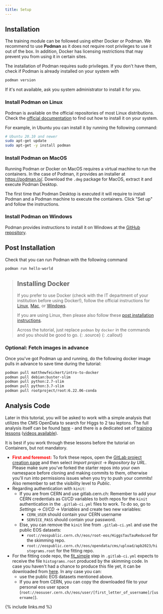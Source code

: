 ```yaml
---
title: Setup
---
```


## Installation

The training module can be followed using either Docker or Podman. We recommend to use **Podman** as it
does not require root privileges to use it out of the box. In addition, Docker has licensing restrictions that
may prevent you from using it in certain sites.

The installation of Podman requires sudo privileges. If you don't have them, check if Podman is already installed on your system
with
```bash
podman version
```
If it's not available, ask you system administrator to install it for you.

### Install Podman on Linux

Podman is available on the official repositories of most Linux distributions. Check the
[official documentation](https://podman.io/docs/installation#installing-on-linux)
to find out how to install it on your system.

For example, in Ubuntu you can install it by running the following command:
```bash
# Ubuntu 20.10 and newer
sudo apt-get update
sudo apt-get -y install podman
```

### Install Podman on MacOS

Running Podman or Docker on MacOS requires a virtual machine to run the containers.
In the case of Podman, it provides an installer at https://podman.io/. Download the `.dmg` package for MacOS, extract
it and execute Podman Desktop.

The first time that Podman Desktop is executed it will require to
install Podman and a Podman machine to execute the containers. Click "Set up" and follow the instructions.


### Install Podman on Windows

Podman provides instructions to install it on Windows at the [GitHub repository](https://github.com/containers/podman/blob/main/docs/tutorials/podman-for-windows.md).

## Post Installation

Check that you can run Podman with the following command
```bash
podman run hello-world
```

> ## Installing Docker
>
> If you prefer to use Docker (check with the IT department of your institution before using Docker!),
> follow the official instructions for [Linux](https://docs.docker.com/engine/install/#server), [Mac](https://docs.docker.com/desktop/install/mac-install/), or [Windows](https://docs.docker.com/desktop/install/windows-install/).
>
> If you are using Linux, then please also follow these [post installation instructions](https://docs.docker.com/engine/install/linux-postinstall/).
>
> Across the tutorial, just replace `podman` by `docker` in the commands and you should be good to go.
>{: .source}
{: .callout}


### Optional: Fetch images in advance

Once you've got Podman up and running, do the following docker image pulls in advance to save time during the tutorial:

~~~bash
podman pull matthewfeickert/intro-to-docker
podman pull debian:buster-slim
podman pull python:2.7-slim
podman pull python:3.7-slim
podman pull rootproject/root:6.22.06-conda
~~~

## Analysis Code

Later in this tutorial, you will be asked to work with a simple analysis that utilizes the CMS OpenData to search for Higgs to 2 tau leptons.
The full analysis itself can be found [here](https://github.com/hsf-training/hsf-training-cms-analysis) - and there is a dedicated set of [training lessons](https://hsf-training.github.io/hsf-training-cms-analysis-webpage/index.html) ([videos available](https://www.youtube.com/watch?v=gplMywJAFDI&list=PLKZ9c4ONm-Vk0wnDKaaovoEkOk3PVdL0V)).

It is best if you work through these lessons before the tutorial on Containers, but not mandatory.
* **<font color="red">First and foremost:</font>** To fork these repos, open the  [GitLab project creation page](https://gitlab.cern.ch/projects/new) and then select _Import project_ -> _Repository by URL_. Please make sure you've forked the starter repos into your own namespace before cloning and making commits to them, otherwise you'll run into permissions issues when you try to push your commits! Also remember to set the visibility level to _Public_.
* Regarding authentication with ``kinit``:
  * If you are from CERN and use gitlab.cern.ch: Remember to add your CERN credentials as CI/CD variables to
    both repos for the `kinit` authentication in the `.gitlab-ci.yml` files to work.
    To do so, go to _Settings_ -> _CI/CD_ -> _Variables_ and create two new variables:
     * `CERN_USER` should contain your CERN username
     * `SERVICE_PASS` should contain your password.
  * Else, you can remove the ``kinit`` line from `.gitlab-ci.yml` and use the public EOS datasets:
    * `root://eospublic.cern.ch//eos/root-eos/HiggsTauTauReduced` for the skimming repo.
    * `root://eospublic.cern.ch//eos/opendata/cms/upload/apb2023/histograms.root` for the fitting repo.
* For the fitting code repo, the [fit_simple](https://github.com/hsf-training/hsf-training-cms-analysis-snapshot-stats/blob/master/.gitlab-ci.yml#L5) step in `.gitlab-ci.yml` expects to receive the file `histograms.root` produced by the skimming code. In case you haven't had a chance to produce this file yet, it can be downloaded from [here](https://eospublichttp.cern.ch//eos/opendata/cms/upload/apb2023/histograms.root). In any case you can:
  * use the public EOS datasets mentioned above.
  * If you are from CERN, you can copy the downloaded file to your personal eos user space (`root://eosuser.cern.ch//eos/user/[first_letter_of_username]/[username]`).

{% include links.md %}
